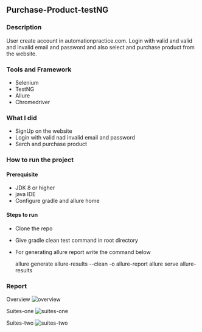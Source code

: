 
## Purchase-Product-testNG

### Description
User create account in automationpractice.com. 
Login with valid and valid and invalid email and password
and also select and purchase product from the website.

### Tools and Framework
- Selenium
- TestNG
- Allure
- Chromedriver

### What I did
- SignUp on the website
- Login with valid nad invalid email and password
- Serch and purchase product


### How to run the project
#### Prerequisite
- JDK 8 or higher
- java IDE
- Configure gradle and allure home

#### Steps to run
- Clone the repo
- Give gradle clean test command in root directory
- For generating allure report write the command below

   allure generate allure-results --clean -o allure-report
   allure serve allure-results    

### Report
Overview
![overview](https://user-images.githubusercontent.com/108132871/187086624-9ca1278e-e94a-430d-9195-cea1cced2373.PNG)

Suites-one
![suites-one](https://user-images.githubusercontent.com/108132871/187086638-c2e63dbc-6fbe-42d4-ba10-d5a58eb6453b.PNG)

Suites-two
![suites-two](https://user-images.githubusercontent.com/108132871/187086643-ed360359-e073-4fa4-8b73-99b8be9b193f.PNG)
